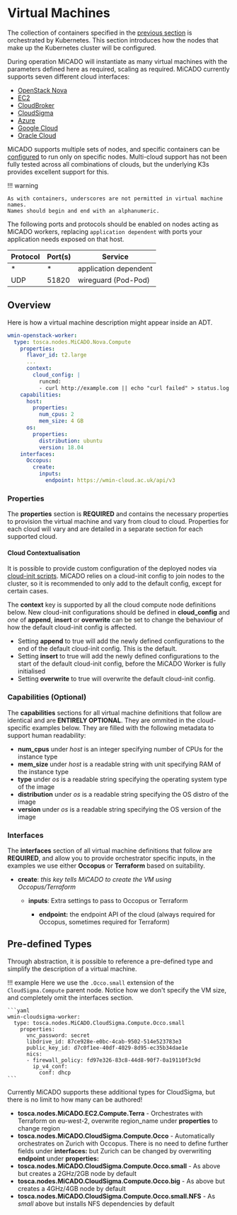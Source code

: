 # Virtual Machines

The collection of containers specified in the
[previous section](/adt/containers) is orchestrated by Kubernetes. 
This section introduces how the nodes that make up the
Kubernetes cluster will be configured.

During operation MiCADO will instantiate as many virtual machines with
the parameters defined here as required, scaling as required. MiCADO
currently supports seven different cloud interfaces:

- [OpenStack Nova](openstack.md)
- [EC2](ec2.md)
- [CloudBroker](cloudbroker.md)
- [CloudSigma](cloudsigma.md)
- [Azure](azure.md)
- [Google Cloud](google.md)
- [Oracle Cloud](oracle.md)

MiCADO supports multiple sets of nodes, and specific containers can be
[configured](/adt/containers/#choosing-a-host) to run only on specific nodes.
Multi-cloud support has not been fully tested across all combinations of clouds,
but the underlying K3s provides excellent support for this.

!!! warning

    As with containers, underscores are not permitted in virtual machine names.
    Names should begin and end with an alphanumeric.

The following ports and protocols should be enabled on nodes
acting as MiCADO workers, replacing `application dependent` with ports
your application needs exposed on that host.

|Protocol| Port(s)   |  Service             |
|--------|-----------|----------------------|
| *      |  *        | application dependent|
| UDP    |  51820    | wireguard (Pod-Pod)  |


## Overview

Here is how a virtual machine description might appear inside an ADT.

```yaml
wmin-openstack-worker:
  type: tosca.nodes.MiCADO.Nova.Compute
    properties:
      flavor_id: t2.large
      ...
      context:
        cloud_config: |
          runcmd:
          - curl http://example.com || echo "curl failed" > status.log
    capabilities:
      host:
        properties:
          num_cpus: 2
          mem_size: 4 GB
      os:
        properties:
          distribution: ubuntu
          version: 18.04
    interfaces:
      Occopus:
        create:
          inputs:
            endpoint: https://wmin-cloud.ac.uk/api/v3
```

### Properties 

The **properties** section is **REQUIRED** and contains the necessary
properties to provision the virtual machine and vary from cloud to cloud.
Properties for each cloud will vary and are detailed in a separate section
for each supported cloud.

#### Cloud Contextualisation

  It is possible to provide custom configuration of the deployed nodes via
  [cloud-init scripts](https://cloudinit.readthedocs.io/en/latest/topics/examples.html).
  MiCADO relies on a cloud-init config to join nodes to the
  cluster, so it is recommended to only add to the default config, except
  for certain cases.

  The **context** key is supported by all the cloud compute node definitions
  below. New cloud-init configurations should be defined in **cloud_config**
  and *one* of **append**, **insert** or **overwrite** can be set to
  change the behaviour of how the default cloud-init config is affected.

  - Setting **append** to true will add the newly defined configurations
    to the end of the default cloud-init config. This is the default.
  - Setting **insert** to true will add the newly defined configurations
    to the start of the default cloud-init config, before the MiCADO Worker
    is fully initialised
  - Setting **overwrite** to true will overwrite the default cloud-init config.

### Capabilities (Optional)

The **capabilities** sections for all virtual machine definitions that follow
are identical and are **ENTIRELY OPTIONAL**. They are ommited in the
cloud-specific examples below. They are filled with the following metadata to
support human readability:

* **num_cpus** under *host* is an integer specifying number of CPUs for
  the instance type
* **mem_size** under *host* is a readable string with unit specifying RAM of
  the instance type
* **type** under *os* is a readable string specifying the operating system
  type of the image
* **distribution** under *os* is a readable string specifying the OS distro
  of the image
* **version** under *os* is a readable string specifying the OS version of
  the image

### Interfaces

The **interfaces** section of all virtual machine definitions that follow
are **REQUIRED**, and allow you to provide orchestrator specific inputs, in
the examples we use either **Occopus** or **Terraform** based on suitability.

* **create**: *this key tells MiCADO to create the VM using Occopus/Terraform*

  * **inputs**: Extra settings to pass to Occopus or Terraform

    * **endpoint:** the endpoint API of the cloud (always required for
      Occopus, sometimes required for Terraform)


## Pre-defined Types

Through abstraction, it is possible to reference a
pre-defined type and simplify the description of a virtual machine.

!!! example
    Here we use the `.Occo.small` extension of the `CloudSigma.Compute`
    parent node. Notice how we don't specify the VM size, and completely
    omit the interfaces section.

    ```yaml
    wmin-cloudsigma-worker:
      type: tosca.nodes.MiCADO.CloudSigma.Compute.Occo.small
        properties:
          vnc_password: secret
          libdrive_id: 87ce928e-e0bc-4cab-9502-514e523783e3
          public_key_id: d7c0f1ee-40df-4029-8d95-ec35b34dae1e
          nics:
          - firewall_policy: fd97e326-83c8-44d8-90f7-0a19110f3c9d
            ip_v4_conf:
              conf: dhcp
    ```

Currently MiCADO supports these additional types for CloudSigma, but there
is no limit to how many can be authored!

* **tosca.nodes.MiCADO.EC2.Compute.Terra** -
  Orchestrates with Terraform on eu-west-2, overwrite region_name
  under **properties** to change region
* **tosca.nodes.MiCADO.CloudSigma.Compute.Occo** -
  Automatically orchestrates on Zurich with Occopus. There is no need to
  define further fields under **interfaces:** but Zurich can be changed
  by overwriting **endpoint** under **properties:**
* **tosca.nodes.MiCADO.CloudSigma.Compute.Occo.small** -
  As above but creates a 2GHz/2GB node by default
* **tosca.nodes.MiCADO.CloudSigma.Compute.Occo.big** -
  As above but creates a 4GHz/4GB node by default
* **tosca.nodes.MiCADO.CloudSigma.Compute.Occo.small.NFS** -
  As *small* above but installs NFS dependencies by default
